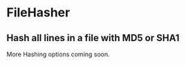 # FileHasher
Hash all lines in a file with MD5 or SHA1
----------------------------------------------------

More Hashing options coming soon.
